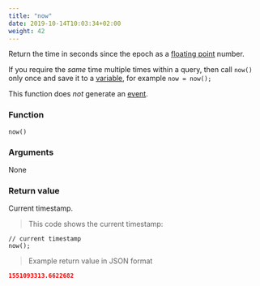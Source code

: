 ```yaml
---
title: "now"
date: 2019-10-14T10:03:34+02:00
weight: 42
---
```


Return the time in seconds since the epoch as a [floating point](../../data-types/floating-point) number.

If you require the *same* time multiple times within a query,
then call `now()` only once and save it to a [variable](../../variable), for example `now = now();`

This function does *not* generate an [event](../../events).


### Function
`now()`

### Arguments
None

### Return value
Current timestamp.

> This code shows the current timestamp:

```thingsdb,should_pass
// current timestamp
now();
```

> Example return value in JSON format

```json
1551093313.6622682
```
